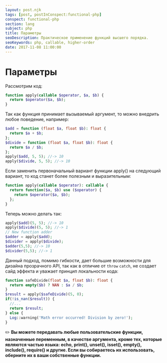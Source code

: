 ```yaml
---
layout: post.njk
tags: [post, postInConspect:functional-php]
conspect: functional-php
section: lang
subject: php
title: Параметры
seoDescription: Практическое применение функций высшего порядка.
seoKeywords: php, callable, higher-order
date: 2017-11-08 11:00:00
---
```

# Параметры

Рассмотрим код:

```php
function apply(callable $operator, $a, $b) {
  return $operator($a, $b);
}
```

Так как функция принимает вызываемый аргумент, то можно внедрить любое поведение, например:

```php
$add = function (float $a, float $b): float {
  return $a + $b;
};
$divide = function (float $a, float $b): float {
  return $a / $b;
};
apply($add, 5, 5); //-> 10
apply($divide, 5, 5); //-> 10
```

Если заменить первоначальный вариант функции apply() на следующий вариант, то код станет более полезным и выразительным:

```php
function apply(callable $operator): callable {
  return function($a, $b) use ($operator) {
    return $operator($a, $b);
  };
}
```

Теперь можно делать так:

```php
apply($add)(5, 5); //-> 10
apply($divide)(5, 5); //-> 1
// New function adder
$adder = apply($add);
$divider = apply($divide);
$adder(5,5); //-> 10
$divider(5,5); //-> 1

```
Данный подход, помимо гибкости, дает большие возможности для дизайна прозрачного API, так как в отличие от `throw` `catch`, не создает сайд эффекта и уважает принцип локальности кода:

```php
function safeDivide(float $a, float $b): float {
  return empty($b) ? NAN : $a / $b;
}
$result = apply($safeDivide)(5, 0);
if(!is_nan($result)) {
  //...
  return $result;
} else {
  Log::warning('Math error occurred! Division by zero!');
}
```

:pencil2: **Вы можете передавать любые пользовательские функции, назначенные переменным, в качестве аргумента, кроме тех, которые являются частью языка: echo, print(), unset(), isset(), empty(), include(), require() и другие. Если вы собираетесь их использовать, оберните их в ваши собственные функции.**